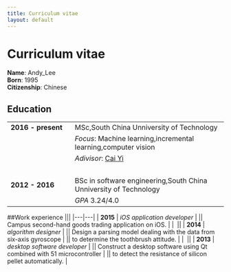 ```yaml
---
title: Curriculum vitae
layout: default
---
```


# Curriculum vitae
**Name**: Andy_Lee
</br>
**Born**: 1995
</br>
**Citizenship**: Chinese

## Education
|||
|---|---|
| <div style="display: inline-block;white-space: nowrap;">**2016 - present**&nbsp;&nbsp;&nbsp;</div> |MSc,South China Unniversity of Technology |
|| *Focus*: Machine learning,incremental learning,computer vision |
|| *Adivisor*: [Cai Yi](http://www2.scut.edu.cn/s/87/t/75/34/a2/info79010.htm)
| &nbsp; ||
| **2012 - 2016** | BSc in software engineering,South China Unniversity of Technology |
|| *GPA* 3.24/4.0 |

##Work experience
|||
|---|---|
| **2015** | *iOS application developer* |
|| Campus second-hand goods trading application on iOS. |
| &nbsp;||
| **2014** | *algorithm designer* |
|| Design a parsing model dealing with the data from six-axis gyroscope |
|| to determine the toothbrush attitude. |
| &nbsp;||
| **2013** | *desktop software developer* |
|| Construct a desktop software using Qt combined with 51 microcontroller |
|| to detect the resistance of silicon pellet automatically. |

